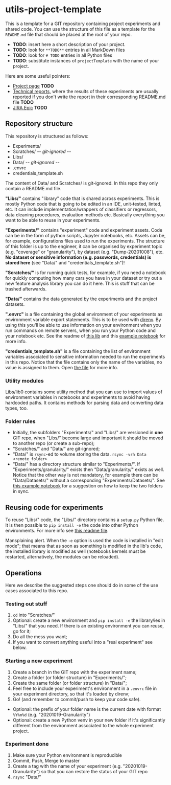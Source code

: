 # utils-project-template

This is a template for a GIT repository containing project experiments and shared code.
You can use the structure of this file as a template for the `README.md` file that should be placed at the root of your repo.

- **TODO**: insert here a short description of your project.
- **TODO**: look for `**TODO**` entries in all MarkDown files
- **TODO**: look for `# TODO` entries in all Python files
- **TODO**: substitute instances of `projectTemplate` with the name of your project.

Here are some useful pointers:
- [Project page](https://put_here_the_right_link.com) **TODO**
- [Technical reports](https://put_here_the_right_link.com), where the results of these experiments are usually reported if you don't write the report in their corresponding README.md file **TODO**
- [JIRA Epic](https://put_here_the_right_link.com) **TODO**

## Repository structure

This repository is structured as follows:
- Experiments/
- Scratches/ -- *git-ignored* --
- Libs/
- Data/ -- *git-ignored* --
- .envrc
- credentials_template.sh

The content of Data/ and Scratches/ is git-ignored. In this repo they only contain a README.md file.

**"Libs/"** contains "library" code that is shared across experiments. This is mostly Python code that is going to be edited in an IDE, unit-tested, linted, etc. It can include implementation/wrappers of classifiers or regressors, data cleaning procedures, evaluation methods etc. Basically everything you want to be able to reuse in your experiments.

**"Experiments/"** contains "experiment" code and experiment assets. Code can be in the form of python scripts, Jupyter notebooks, etc. Assets can be, for example, configurations files used to run the experiments. The structure of this folder is up to the engineer, it can be organised by experiment topic (e.g. "coverage" or "granularity"), by dataset (e.g. "Dump-20201008"), etc. **No dataset or sensitive information (e.g. passwords, credentials) is stored here** (see "Data/" and "credentials_template.sh")!

**"Scratches/"** is for running quick tests, for example, if you need a notebook for quickly computing how many cars you have in your dataset or try out a new feature analysis library you can do it here. This is stuff that can be trashed afterwards.

**"Data/"** contains the data generated by the experiments and the project datasets.

**".envrc"** is a file containing the global environment of your experiments as environment variable export statements. This is to be used with [direnv](https://direnv.net/). By using this you'll be able to use information on your environment when you run commands on remote servers, when you run your Python code and your notebook etc. See the readme of [this lib](Libs/lib0/README.md) and this [example notebook](Experiments/TestExperiment/00-first_notebook.ipynb) for more info.

**"credentials_template.sh"** is a file containing the list of environment variables associated to sensitive information needed to run the experiments in this repo. Notice that the file contains only the name of the variables, no value is assigned to them. Open [the file](credentials_template.sh) for more info.

### Utility modules

Libs/lib0 contains some utility method that you can use to import values of environment variables in notebooks and experiments to avoid having hardcoded paths. It contains methods for parsing data and converting data types, too.


### Folder rules
- Initially, the subfolders "Experiments/" and "Libs/" are versioned in **one** GIT repo, when "Libs/" become large and important it should be moved to another repo (or create a sub-repo);
- "Scratches/" and "Data/" are git-ignored;
- "Data/" is `rsync`-ed to volume storing the data. `rsync -vrh Data <remote_folder>`
- "Data/" has a directory structure similar to "Experiments/". If "Experiments/granularity/" exists then "Data/granularity/" exists as well. Notice that the other way is not mandatory, for example there can be "Data/Datasets/" without a corresponding "Experiments/Datasets/". See [this example notebook](Experiments/TestExperiment/00-first_notebook.ipynb) for a suggestion on how to keep the two folders in sync.

## Reusing code for experiments

To reuse "Libs/" code, the "Libs/" directory contains a `setup.py` Python file. It is then possible to `pip install -e` the code into other Python environments. For more info see [this readme file](Libs/README.md).

Mansplaining alert. When the `-e` option is used the code is installed in "**e**dit mode"; that means that as soon as something is modified in the lib's code, the installed library is modified as well (notebooks kernels must be restarted, alternatively, the modules can be reloaded).

## Operations

Here we describe the suggested steps one should do in some of the use cases associated to this repo.

### Testing out stuff
1. `cd` into "Scratches/"
2. Optional: create a new environment and `pip install -e` the library/ies in "Libs/" that you need. If there is an existing environment you can reuse, go for it;
3. Do all the mess you want;
4. If you want to convert anything useful into a "real experiment" see below.

### Starting a new experiment

1. Create a branch in the GIT repo with the experiment name;
2. Create a folder (or folder structure) in "Experiments/";
3. Create the same folder (or folder structure) in "Data/";
4. Feel free to include your experiment's environment in a `.envrc` file in your experiment directory, so that it's loaded by direnv;
5. Go! (and remember to commit/push to keep your code safe).

* Optional: the prefix of your folder name is the current date with format `%Y%m%d` (e.g. "20201019-Granularity")
* Optional: create a new Python venv in your new folder if it's significantly different from the environment associated to the whole experiment project.

### Experiment done

1. Make sure your Python environment is reproducible 
2. Commit, Push, Merge to master
3. Create a tag with the name of your experiment (e.g. "20201019-Granularity") so that you can restore the status of your GIT repo
4. `rsync` "Data/"

